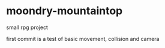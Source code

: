 # moondry-mountaintop
small rpg project

first commit is a test of basic movement, collision and camera
